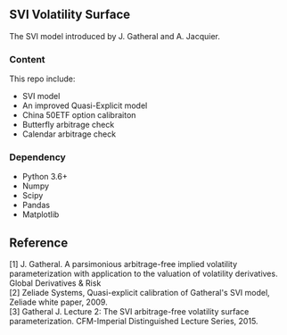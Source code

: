 SVI Volatility Surface
---
The SVI model introduced by J. Gatheral and A. Jacquier.   
   
### Content
This repo include:
+ SVI model
+ An improved Quasi-Explicit model
+ China 50ETF option calibraiton
+ Butterfly arbitrage check
+ Calendar arbitrage check
  
### Dependency
+ Python 3.6+
+ Numpy
+ Scipy
+ Pandas
+ Matplotlib
  
## Reference
[1] J. Gatheral. A parsimonious arbitrage-free implied volatility parameterization with application to the valuation of volatility derivatives. Global Derivatives & Risk  
[2] Zeliade Systems, Quasi-explicit calibration of Gatheral's SVI model, Zeliade white paper, 2009.  
[3] Gatheral J. Lecture 2: The SVI arbitrage-free volatility surface parameterization. CFM-Imperial Distinguished Lecture Series, 2015.  
